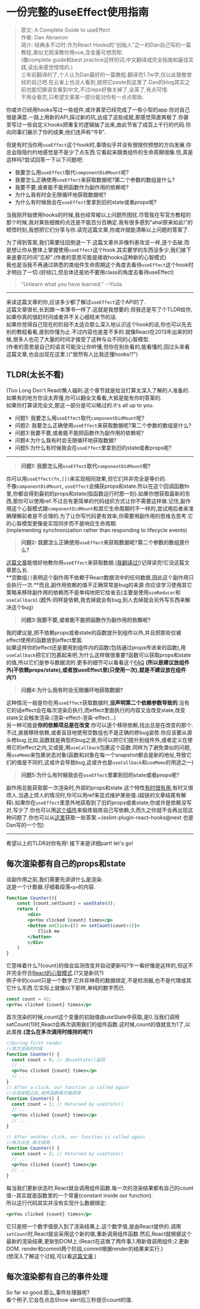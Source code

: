 # 一份完整的useEffect使用指南
>原文: A Complete Guide to useEffect  
作者: Dan Abramov  
简介: 经典永不过时.作为React Hooks的"创始人"之一的Dan自己写的一篇教程,类似尤雨溪教你用vue,含金量可想而知.  
(像complete guide和best practice这样的词,中文翻译成完全指南和最佳实践,读出来感觉怪怪的.)  
三年前翻译的了,个人认为Dan最好的一篇教程.翻译完1.7w字,仅以此致敬曾经的自己吧.在云雀上也没人看到,就把它paste到这里了.Dan的blog其实之前也能切换语言看到中文,不过repo好像关掉了,全英了,有点可惜.  
不用全看完,只希望文章某一部分能对你有一点点帮助.  

你或许已经用hooks写过一些组件,或许甚至已经完成了一些小型的app.你对自己很是满意.一路上用新的API,踩过新的坑,达成了这些成就,那感觉简直爽极了.你甚至写过一些自定义hooks把重复的逻辑抽了出来,由此节省了成百上千行的代码.你向同事们展示了你的成果,他们连声称"牛B".  

但是有时当你用`useEffect`这个hook时,事情似乎并没有很按你预想的方向发展.你总会隐隐约约地感觉是不是少了点东西.它看起来跟类组件的生命周期很像.但,真是这样吗?尝试回答一下以下问题吧:
* 我要怎么用`useEffect`取代`componentDidMount`呢?
* 我要怎么正确使用`useEffect`来获取数据呢?第二个参数的数组是什么?
* 我要不要,或者能不能把函数作为副作用的依赖呢?
* 为什么我有时会无限循环地获取数据呢?
* 为什么有时候我会在`useEffect`里拿到旧的state或者props呢?

当我刚开始使用hooks的时候,我也经常被以上问题所困扰.尽管我在写官方教程的那个时候,我对某些细微的点还是不能百分百确定.我有很多感到"aha!原来如此!"的顿悟时刻,我想把它们分享与你.读完这篇文章,你或许就能清晰以上问题的答案了.  

为了得到答案,我们需要往回倒退一下.这篇文章并非像列表攻坚一样,逐个击破.而是想让你从整体上掌握使用`useEffect`这个hook.其实要学的东西没多少,我们接下来是要花时间"忘却".(作者的意思可能是接收hooks这种新的心智模式)  
我也是当我不再通过熟悉的类组件生命周期这个角度去看待`useEffect`这个hook时才明白了一切.(好绕口,但总体还是劝不要用class的角度去看待useEffect)

> "Unlearn what you have learned." --Yoda
***
来读这篇文章的你,应该多少都了解过`useEffect`这个API的了.  
这篇文章很长,长到跟一本薄书一样了.这就是我想要的.但我还是写了个TLDR给你,如果你真的很赶时间或者并不关心细枝末节的话.  
如果你觉得自己现在的阶段不太适合那么深入地认识这个hook的话,你也可以先去别的教程看看,直到你懂为止.不过内容也是差不多的.就像React在2013年出来的时候,很多人也花了大量的时间才接受了这种与众不同的心智模型.  
(作者的意思是自己的语言可能没让你听懂,但你在别处看的,能看懂的,回过头来看这篇文章,也会出现在这里.)("居然有人比我还懂hooks!?")
## TLDR(太长不看)
(Too Long Don't Read)懒人福利.这个章节就是给没打算太深入了解的人准备的.如果有的地方你没太弄懂,你可以翻全文看看,大抵是能有你的答案的.  
如果你打算读完全文,那这一部分是可以略过的.It's all up to you. 
* 问题1: 我要怎么用`useEffect`取代`componentDidMount`呢?
* 问题2: 我要怎么正确使用`useEffect`来获取数据呢?第二个参数的数组是什么?
* 问题3:我要不要,或者能不能把函数作为副作用的依赖呢?
* 问题4:为什么我有时会无限循环地获取数据?
* 问题5:为什么有时候我会在`useEffect`里拿到旧的state或者props呢?
***
> **问题1: 我要怎么用`useEffect`取代`componentDidMount`呢?**  

你可以用`useEffect(fn,[])`来实现相同效果,但它们并非完全是等价的.  
不像`componentDidMount`, `useEffect`会捕获props和state.所以在这个回调函数fn里,你都会得到最初的props和state(指函数运行时那一刻).如果你想获取最新的东西,那你可以使用ref.不过总有更简单的代码组织方式让你不需要这样做.记住,副作用这个心智模式跟`componentDidMount`和其它生命周期时不一样的,尝试用后者来准确理解前者是不合理的.为了让你写代码更有效率,你需要用副作用的思维去思考.它的心智模型更像是实现同步而不是响应生命周期.  
(implementing synchronization rather than responding to lifecycle events)
> **问题2: 我要怎么正确使用`useEffect`来获取数据呢?第二个参数的数组是什么?**  

[这篇文章](https://www.robinwieruch.de/react-hooks-fetch-data/)能很好地教你用`useEffect`来获取数据.([我翻译过!](https://www.yuque.com/u12018688/edxwr9/axq78e))记得读完!它没这篇文章那么长.  
**空数组`[]`表明这个副作用不依赖于React数据流中的任何数据,因此这个副作用只会执行一次.**而且,副作用依赖的值不正确常常是bug的来源.你应该学习使用其它策略来移除副作用的依赖而不是单纯地把它给省去(主要是使用`useReducer`和`useCallback`).(题外:同样是依赖,我去掉就会有bug,别人去掉就会另外写东西来解决这个bug)
> **问题3:我要不要,或者能不能把函数作为副作用的依赖呢?**  

我的建议是,把不依赖props或者state的函数提升到组件以外,并且把那些仅被effect使用的函数放到effect里面.  
如果这样你的effect还是要用到组件内的函数(包括通过props传进来的函数),用`useCallback`把它们包裹起来吧.为什么这样做很重要?函数可以获取props和state的值,所以它们是参与数据流的.更多的细节可以看看这个[FAQ](https://legacy.reactjs.org/docs/hooks-faq.html#is-it-safe-to-omit-functions-from-the-list-of-dependencies)
**(所以是建议放组件外(不依赖props/state),或者放useEffect里(只使用一次),就是不建议放在组件内?)**
> **问题4:为什么我有时会无限循环地获取数据?**  

这种情况一般是你在用`useEffect`获取数据时,**没声明第二个依赖参数导致的**.没有它的话effect会在每次渲染后执行,而effect里面执行的内容又会改变state,改变state又会触发渲染.(渲染-effect-渲染-effect...)  
另一种可能是**你的依赖项总是在改变**.你可以逐个移除依赖,找出总是在改变的那个.不过,直接移除依赖,或者盲目地使用空数组也不是正确的修bug姿势.你应该要从源头修bug.比如,函数就是典型的bug之源,你可以把它们提升到组件外,或者定义在使用它的effect之内,又或是,用`useCallback`包裹这个函数.同样为了避免类似的问题,用`useMemo`来包裹状态对象(函数和对象在每一个snapshot都会是新的地址,导致它们的值是不同的,这或许会导致bug,这或许也是`useCallback`和`useMemo`的用途之一)
> **问题5:为什么有时候我会在`useEffect`里拿到旧的state或者props呢?**  

副作用总能获取那一次渲染时,外部的props和state.这个特性[有时很有用](https://overreacted.io/how-are-function-components-different-from-classes/),有时又很烦人.当遇上烦人的情况时,你可以用ref来显式维护某些值.(超链的文章结尾有解释).如果你在`useEffect`里意外地获取到了旧的props或者state,你或许是依赖没写对,写少了.你也可以用[这个插件](https://github.com/facebook/react/issues/14920)来锻炼锻炼自己写依赖,久而久之你就不会再出现这种问题了.你也可以从[这里](https://legacy.reactjs.org/docs/hooks-faq.html#why-am-i-seeing-stale-props-or-state-inside-my-function)获取一些答案.~(eslint-plugin-react-hooks@next 也是Dan写的一个包)
***
希望以上的TLDR对你有用! 接下来是详细part! let's go!

## 每次渲染都有自己的props和state
谈副作用之前,我们需要先讲讲什么是渲染.  
这是一个计数器.仔细看段落`<p>`的内容.
```jsx
function Counter(){
    const [count,setCount] = useState(0);
    return (
        <div>
        <p>You clicked {count} times</p>
        <button onClick={() => setCount(count+1)}>
            Click me
        </button>
        </div>
    )
}
```
它意味着什么?{count}的值会监测改变并自动更新吗?乍一看好像是这样的,但这不并完全符合[React的心智模式](https://overreacted.io/react-as-a-ui-runtime/).(?又是新坑?)  
例子中的count只是一个数字.它并非神奇的数据绑定,不是检测器,也不是代理或其它什么东西.它实际上就像以下那样,单纯的数字而已.
```jsx
const count = 42;
<p>You clicked {count} times</p>
```
首次渲染的时候,count这个变量的初始值由useState中获取,是0.当我们调用setCount(1)时,React会再次调用我们的组件函数.这时候,count的值就变为1了,以此类推.**(怎么在多次调用时维持的呢?)**
```jsx
//During first render
//首次渲染的时候
function Counter() {
  const count = 0; // 由useState()返回
  // ...
  <p>You clicked {count} times</p>
  // ...
}
// After a click, our function is called again
//点击按钮之后,组件函数再次被调用
function Counter() {
  const count = 1; // Returned by useState()
  // ...
  <p>You clicked {count} times</p>
  // ...
}

// After another click, our function is called again
//再次点击,再次调用
function Counter() {
  const count = 2; // Returned by useState()
  // ...
  <p>You clicked {count} times</p>
  // ...
}
```
每当我们更新状态时,React就会调用组件函数.每一次的渲染结果都有自己的count值--其实就是函数里的一个常量(constant inside our function).  
所以这行代码其实并没有实现什么数据绑定:
```jsx
<p>You clicked {count} times</p>
```
它只是把一个数字值嵌入到了渲染结果上.这个数字值,是由React提供的.调用`setCount`时,React就会采用这个新的值,重新调用组件函数.然后,React就根据这个最新的渲染结果,更新到DOM上.(React在这做了两件事,1.用新值调用组件;2.更新DOM. render和commit两个阶段,commit根据render的结果来实行.)  
(想深入了解这个过程,可以看[这篇文章](https://overreacted.io/react-as-a-ui-runtime/).)
## 每次渲染都有自己的事件处理
So far so good.那么,事件处理器呢?  
看个例子,它会在点击Show alert后三秒提示count的值.